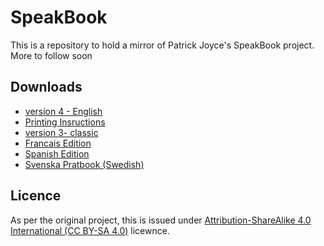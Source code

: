 # SpeakBook

This is a repository to hold a mirror of Patrick Joyce's SpeakBook project. More to follow soon

## Downloads

* [version 4 - English](https://raw.githubusercontent.com/ACECentre/SpeakBook/master/PDFs/Speakbook-4th-ed-Francais-final.pdf)
* [Printing Insructions](https://raw.githubusercontent.com/ACECentre/SpeakBook/master/PDFs/Printing-Instructions1.pdf)
* [version 3- classic](https://raw.githubusercontent.com/ACECentre/SpeakBook/master/PDFs/speakbook3rdedition.pdf)
* [Francais Edition](https://raw.githubusercontent.com/ACECentre/SpeakBook/master/PDFs/Speakbook-4th-ed-Francais-final.pdf)
* [Spanish Edition](https://raw.githubusercontent.com/ACECentre/SpeakBook/master/PDFs/speakbook-4th-ed-spanish.pdf)
* [Svenska Pratbook (Swedish)](https://raw.githubusercontent.com/ACECentre/SpeakBook/master/PDFs/speakbook-4th-ed_DART.pdf)


## Licence

As per the original project, this is issued under [Attribution-ShareAlike 4.0 International (CC BY-SA 4.0)](https://creativecommons.org/licenses/by-sa/4.0/) licewnce.

